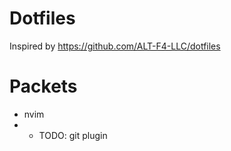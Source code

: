 # Dotfiles
Inspired by https://github.com/ALT-F4-LLC/dotfiles

# Packets
- nvim
- - TODO: git plugin
